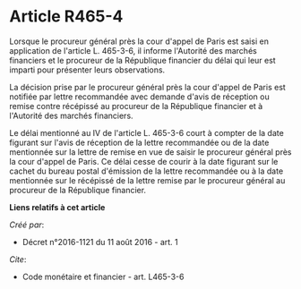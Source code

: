 # Article R465-4

Lorsque le procureur général près la cour d'appel de Paris est saisi en application de l'article L. 465-3-6, il informe
l'Autorité des marchés financiers et le procureur de la République financier du délai qui leur est imparti pour présenter
leurs observations. 

La décision prise par le procureur général près la cour d'appel de Paris est notifiée par lettre recommandée avec demande
d'avis de réception ou remise contre récépissé au procureur de la République financier et à l'Autorité des marchés
financiers. 

Le délai mentionné au IV de l'article L. 465-3-6 court à compter de la date figurant sur l'avis de réception de la lettre
recommandée ou de la date mentionnée sur la lettre de remise en vue de saisir le procureur général près la cour d'appel de
Paris. Ce délai cesse de courir à la date figurant sur le cachet du bureau postal d'émission de la lettre recommandée ou à la
date mentionnée sur le récépissé de la lettre remise par le procureur général au procureur de la République financier.

**Liens relatifs à cet article**

_Créé par_:

  - Décret n°2016-1121 du 11 août 2016 - art. 1

_Cite_:

  - Code monétaire et financier - art. L465-3-6
